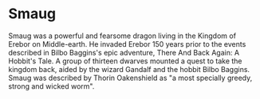 # Smaug

Smaug was a powerful and fearsome dragon living in the Kingdom of Erebor on Middle-earth. He invaded Erebor 150 years prior to the events described in Bilbo Baggins's epic adventure, There And Back Again: A Hobbit's Tale. A group of thirteen dwarves mounted a quest to take the kingdom back, aided by the wizard Gandalf and the hobbit Bilbo Baggins. Smaug was described by Thorin Oakenshield as "a most specially greedy, strong and wicked worm".
